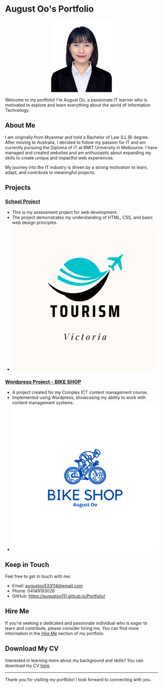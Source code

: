 # August Oo's Portfolio

<p align="center">
  <img src="images/passport.jpg" alt="Profile Image" style="width:200px;">
</p>

Welcome to my portfolio! I'm August Oo, a passionate IT learner who is motivated to explore and learn everything about the world of Information Technology.

## About Me

I am originally from Myanmar and hold a Bachelor of Law (LL.B) degree. After moving to Australia, I decided to follow my passion for IT and am currently pursuing the Diploma of IT at RMIT University in Melbourne. I have managed and created websites and am enthusiastic about expanding my skills to create unique and impactful web experiences.

My journey into the IT industry is driven by a strong motivation to learn, adapt, and contribute to meaningful projects.

## Projects

### [School Project](A1_AugustOo_s4019427/index.html)
- This is my assessment project for web development.
- The project demonstrates my understanding of HTML, CSS, and basic web design principles.
- ![Project Image](A1_AugustOo_s4019427/images/tourism.png)

### [Wordpress Project - BIKE SHOP](http://localhost/testsite/)
- A project created for my Complex ICT content management course.
- Implemented using Wordpress, showcasing my ability to work with content management systems.
- ![Project Image](images/bikeshop.png)

## Keep in Touch

Feel free to get in touch with me:
- Email: augustoo533114@email.com
- Phone: 04149193026
- GitHub: https://augustoo111.github.io/Portfolio/

## Hire Me

If you're seeking a dedicated and passionate individual who is eager to learn and contribute, please consider hiring me. You can find more information in the [Hire Me](hireme.html) section of my portfolio.

## Download My CV

Interested in learning more about my background and skills? You can download my CV [here](images/CV.pdf).

---

Thank you for visiting my portfolio! I look forward to connecting with you.
